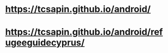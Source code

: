 # https://tcsapin.github.io/android/

<!-- Android -->
# https://tcsapin.github.io/android/refugeeguidecyprus/